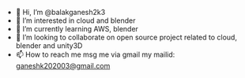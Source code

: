 - 👋 Hi, I’m @balakganesh2k3
- 👀 I’m interested in cloud and blender
- 🌱 I’m currently learning AWS, blender
- 💞️ I’m looking to collaborate on open source project related to cloud, blender and unity3D
- 📫 How to reach me msg me via gmail my mailid: ganeshk202003@gmail.com

<!---
balakganesh2k3/balakganesh2k3 is a ✨ special ✨ repository because its `README.md` (this file) appears on your GitHub profile.
You can click the Preview link to take a look at your changes.
--->
